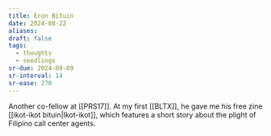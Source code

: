 ```yaml
---
title: Eron Bituin
date: 2024-08-22
aliases: 
draft: false
tags:
  - thoughts
  - seedlings
sr-due: 2024-09-09
sr-interval: 14
sr-ease: 270
---
```

Another co-fellow at [[PRS17]]. At my first [[BLTX]], he gave me his free zine [[ikot-ikot bituin|Ikot-ikot]], which features a short story about the plight of Filipino call center agents.